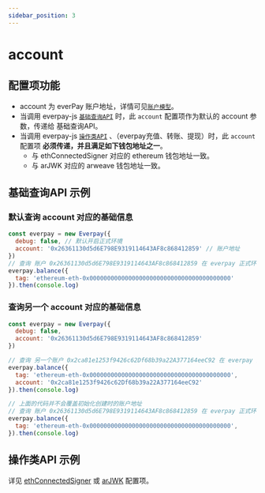 ```yaml
---
sidebar_position: 3
---
```


# account

## 配置项功能
* account 为 everPay 账户地址，详情可见[`账户模型`](../../../basic/dive/account-model.md)。
* 当调用 everpay-js [`基础查询API`](../basic-api/intro) 时，此 `account` 配置项作为默认的 account 参数，传递给 基础查询API。
* 当调用 everpay-js [`操作类API`](../operation-api/intro) 、（everpay充值、转账、提现）时，此 `account` 配置项 **必须传递，并且满足如下钱包地址之一**。
    * 与 ethConnectedSigner 对应的 ethereum 钱包地址一致。
    * 与 arJWK 对应的 arweave 钱包地址一致。

## 基础查询API 示例

### 默认查询 account 对应的基础信息
```js
const everpay = new Everpay({
  debug: false, // 默认开启正式环境
  account: '0x26361130d5d6E798E9319114643AF8c868412859' // 账户地址
})
// 查询 账户 0x26361130d5d6E798E9319114643AF8c868412859 在 everpay 正式环境上的 ETH 资产余额
everpay.balance({
  tag: 'ethereum-eth-0x0000000000000000000000000000000000000000'
}).then(console.log)
```

### 查询另一个 account 对应的基础信息
```js
const everpay = new Everpay({
  debug: false,
  account: '0x26361130d5d6E798E9319114643AF8c868412859'
})

// 查询 另一个账户 0x2ca81e1253f9426c62Df68b39a22A377164eeC92 在 everpay 正式环境上的 ETH 资产余额
everpay.balance({
  tag: 'ethereum-eth-0x0000000000000000000000000000000000000000',
  account: '0x2ca81e1253f9426c62Df68b39a22A377164eeC92'
}).then(console.log)

// 上面的代码并不会覆盖初始化创建时的账户地址
// 查询 账户 0x26361130d5d6E798E9319114643AF8c868412859 在 everpay 正式环境上的 ETH 资产余额
everpay.balance({
  tag: 'ethereum-eth-0x0000000000000000000000000000000000000000',
}).then(console.log)
```

## 操作类API 示例
详见 [ethConnectedSigner](./ethConnectedSigner) 或 [arJWK](./arJWK) 配置项。